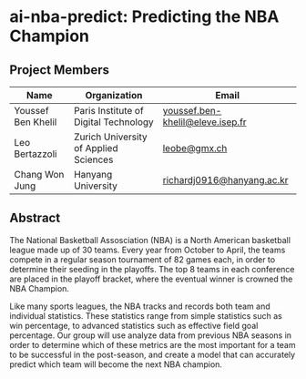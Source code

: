 # ai-nba-predict: Predicting the NBA Champion

## Project Members

| Name | Organization | Email |
| --- | --- | --- |
| Youssef Ben Khelil | Paris Institute of Digital Technology | <youssef.ben-khelil@eleve.isep.fr> |
| Leo Bertazzoli | Zurich University of Applied Sciences | <leobe@gmx.ch> |
| Chang Won Jung | Hanyang University | <richardj0916@hanyang.ac.kr> |

## Abstract

The National Basketball Assosciation (NBA) is a North American basketball league made up of 30 teams. Every year from October to April, the teams compete in a regular season tournament of 82 games each, in order to determine their seeding in the playoffs. The top 8 teams in each conference are placed in the playoff bracket, where the eventual winner is crowned the NBA Champion.

Like many sports leagues, the NBA tracks and records both team and individual statistics. These statistics range from simple statistics such as win percentage, to advanced statistics such as effective field goal percentage. Our group will use analyze data from previous NBA seasons in order to determine which of these metrics are the most important for a team to be successful in the post-season, and create a model that can accurately predict which team will become the next NBA champion.
